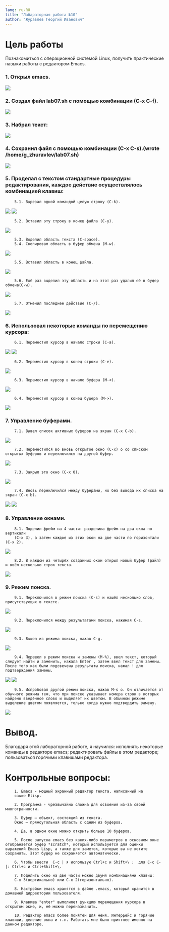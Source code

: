 ```yaml
---
lang: ru-RU
title: "Лабараторная работа №10"
author: "Журавлев Георгий Иванович"
---
```


# Цель работы
Познакомиться с операционной системой Linux, получить практические навыки работы с редактором Emacs.

### 1. Открыл emacs.
![](screens/01.jpg)

### 2. Создал файл lab07.sh с помощью комбинации (C-x C-f).
![](screens/02.jpg)

### 3. Набрал текст:
![](screens/03.jpg)

### 4. Сохранил файл с помощью комбинации (C-x C-s).(wrote /home/g_zhuravlev/lab07.sh)
![](screens/03.jpg)

### 5. Проделал с текстом стандартные процедуры редактирования, каждое действие осуществлялось комбинацией клавиш:

        5.1. Вырезал одной командой целую строку (С-k).
![](screens/04.jpg)
![](screens/05.jpg)

        5.2. Вставил эту строку в конец файла (C-y).
![](screens/06.jpg)

        5.3. Выделил область текста (C-space).
        5.4. Скопировал область в буфер обмена (M-w).
![](screens/07.jpg)

        5.5. Вставил область в конец файла.
![](screens/08.jpg)

        5.6. Ещё раз выделил эту область и на этот раз удалил её в буфер обмена(C-w).
![](screens/09.jpg)

        5.7. Отменил последнее действие (C-/).
![](screens/10.jpg)

### 6. Использовал некоторые команды по перемещению курсора:

        6.1. Переместил курсор в начало строки (C-a).
![](screens/11.jpg)
![](screens/12.jpg)

        6.2. Переместил курсор в конец строки (C-e).
![](screens/13.jpg)

        6.3. Переместил курсор в начало буфера (M-<).
![](screens/14.jpg)

        6.4. Переместил курсор в конец буфера (M->).
![](screens/15.jpg)

### 7. Управление буферами.

        7.1. Вывел список активных буферов на экран (C-x C-b).
![](screens/16.jpg)

        7.2. Переместился во вновь открытое окно (C-x) o со списком открытых буферов и переключился на другой буфер.
![](screens/18.jpg)

        7.3. Закрыл это окно (C-x 0).
![](screens/19.jpg)

        7.4. Вновь переключился между буферами, но без вывода их списка на экран (C-x b).
![](screens/20.jpg)
![](screens/21.jpg)

### 8. Управление окнами.

        8.1. Поделил фрейм на 4 части: разделила фрейм на два окна по вертикали
        (C-x 3), а затем каждое из этих окон на две части по горизонтали (C-x 2).
![](screens/22.jpg)

        8.2. В каждом из четырёх созданных окон открыл новый буфер (файл) и ввёл несколько строк текста.
![](screens/23.jpg)

### 9. Режим поиска.

        9.1. Переключился в режим поиска (C-s) и нашёл несколько слов, присутствующих в тексте.
![](screens/24.jpg)

        9.2. Переключился между результатами поиска, нажимая C-s.
![](screens/25.jpg)

        9.3. Вышел из режима поиска, нажав C-g.
![](screens/26.jpg)

        9.4. Перешел в режим поиска и замены (M-%), ввел текст, который следует найти и заменить, нажала Enter , затем ввел текст для замены. После того как были подсвечены результаты поиска, нажал ! для подтверждения замены.
![](screens/27.jpg)
![](screens/28.jpg)

        9.5. Испробовал другой режим поиска, нажав M-s o. Он отличается от обычного режима тем, что при поиске указывает номера строк в которых найдено введённое слово и выделяет их цветом. В обычном режиме выделение цветом появляется, только когда нужно подтвердить замену.
![](screens/29.jpg)

# Вывод.
Благодаря этой лабораторной работе, я научился: исполнять некоторые команды в редакторе emacs; редактировать файлы в этом редакторе; пользоваться горячими клавишами редактора.

# Контрольные вопросы:

        1. Emacs - мощный экранный редактор текста, написанный на
        языке Elisp.

        2. Программа - чрезвычайно сложна для освоения из-за своей многогранности.

        3. Буфер – объект, состоящий из текста.
        Окно – прямоугольная область с одним из буферов.

        4. Да, в одном окне можно открыть больше 10 буферов.

        5. После запуска emacs без каких-либо параметров в основном окне отображается буфер *scratch*, который используется для оценки выражений Emacs Lisp, а также для заметок, которые вы не хотите сохранять. Этот буфер не сохраняется автоматически.

        6. Чтобы ввести  C-c | я использую Ctrl+c и Shift+\ ;  для C-c C-|: Ctrl+c и Ctrl+Shift+\.

        7. Поделить окно на две части можно двумя комбинациями клавиш:
        C-x 3(вертикально) или C-x 2(горизонтально).

        8. Настройки emacs хранятся в файле .emacs, который хранится в домашней дирректории пользователя.

        9. Клавиша "enter" выполняет функцию перемещения курсора в открытом окне, и, её можно переназначить.

        10. Редактор emacs более понятен для меня. Интерфейс и горячие клавиши, деление окна и т.п. Работать мне было приятнее именно на данном редакторе.
